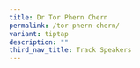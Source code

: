 ```yaml
---
title: Dr Tor Phern Chern
permalink: /tor-phern-chern/
variant: tiptap
description: ""
third_nav_title: Track Speakers
---
```

<p></p>